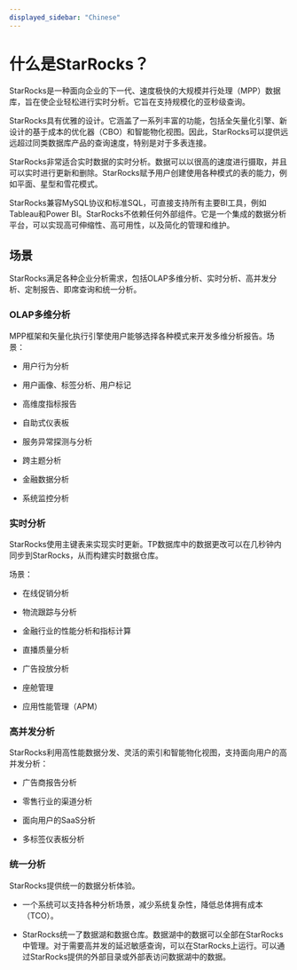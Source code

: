 ```yaml
---
displayed_sidebar: "Chinese"
---
```


# 什么是StarRocks？

StarRocks是一种面向企业的下一代、速度极快的大规模并行处理（MPP）数据库，旨在使企业轻松进行实时分析。它旨在支持规模化的亚秒级查询。

StarRocks具有优雅的设计。它涵盖了一系列丰富的功能，包括全矢量化引擎、新设计的基于成本的优化器（CBO）和智能物化视图。因此，StarRocks可以提供远远超过同类数据库产品的查询速度，特别是对于多表连接。

StarRocks非常适合实时数据的实时分析。数据可以以很高的速度进行摄取，并且可以实时进行更新和删除。StarRocks赋予用户创建使用各种模式的表的能力，例如平面、星型和雪花模式。

StarRocks兼容MySQL协议和标准SQL，可直接支持所有主要BI工具，例如Tableau和Power BI。StarRocks不依赖任何外部组件。它是一个集成的数据分析平台，可以实现高可伸缩性、高可用性，以及简化的管理和维护。

## 场景

StarRocks满足各种企业分析需求，包括OLAP多维分析、实时分析、高并发分析、定制报告、即席查询和统一分析。

### OLAP多维分析

MPP框架和矢量化执行引擎使用户能够选择各种模式来开发多维分析报告。场景：

- 用户行为分析

- 用户画像、标签分析、用户标记

- 高维度指标报告

- 自助式仪表板

- 服务异常探测与分析

- 跨主题分析

- 金融数据分析

- 系统监控分析

### 实时分析

StarRocks使用主键表来实现实时更新。TP数据库中的数据更改可以在几秒钟内同步到StarRocks，从而构建实时数据仓库。

场景：

- 在线促销分析

- 物流跟踪与分析

- 金融行业的性能分析和指标计算

- 直播质量分析

- 广告投放分析

- 座舱管理

- 应用性能管理（APM）

### 高并发分析

StarRocks利用高性能数据分发、灵活的索引和智能物化视图，支持面向用户的高并发分析：

- 广告商报告分析

- 零售行业的渠道分析

- 面向用户的SaaS分析

- 多标签仪表板分析

### 统一分析

StarRocks提供统一的数据分析体验。

- 一个系统可以支持各种分析场景，减少系统复杂性，降低总体拥有成本（TCO）。

- StarRocks统一了数据湖和数据仓库。数据湖中的数据可以全部在StarRocks中管理。对于需要高并发的延迟敏感查询，可以在StarRocks上运行。可以通过StarRocks提供的外部目录或外部表访问数据湖中的数据。
